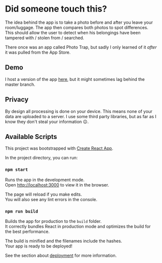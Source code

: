 # Did someone touch this?

The idea behind the app is to take a photo before and after you leave your room/luggage.
The app then compares both photos to spot differences. This should allow the user to detect when his belongings have been tampered with / stolen from / searched.

There once was an app called Photo Trap, but sadly I only learned of it *after* it was pulled from the App Store.

## Demo

I host a version of the app [here](https://projects.six-two.dev/react_did_someone_touch_this), but it might sometimes lag behind the master branch.

## Privacy

By design all processing is done on your device.
This means none of your data are uploaded to a server. I use some third party libraries, but as far as I know they don't steal your information 😉.

## Available Scripts
This project was bootstrapped with [Create React App](https://github.com/facebook/create-react-app).

In the project directory, you can run:

### `npm start`

Runs the app in the development mode.<br />
Open [http://localhost:3000](http://localhost:3000) to view it in the browser.

The page will reload if you make edits.<br />
You will also see any lint errors in the console.

### `npm run build`

Builds the app for production to the `build` folder.<br />
It correctly bundles React in production mode and optimizes the build for the best performance.

The build is minified and the filenames include the hashes.<br />
Your app is ready to be deployed!

See the section about [deployment](https://facebook.github.io/create-react-app/docs/deployment) for more information.
